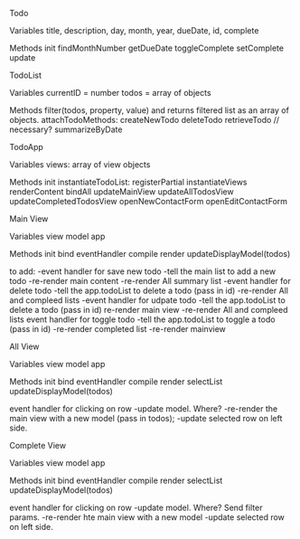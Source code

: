 Todo

Variables
title, description, day, month, year, dueDate, id, complete

Methods
init
findMonthNumber
getDueDate
toggleComplete
setComplete
update

TodoList

Variables
currentID = number
todos = array of objects

Methods
filter(todos, property, value) and returns filtered list as an array of objects.
attachTodoMethods:
createNewTodo
deleteTodo
retrieveTodo // necessary?
summarizeByDate


TodoApp

Variables
views: array of view objects

Methods
init
instantiateTodoList: 
registerPartial
instantiateViews
renderContent
bindAll
updateMainView
updateAllTodosView
updateCompletedTodosView
openNewContactForm
openEditContactForm



Main View

Variables
view model
app

Methods
init
bind
eventHandler
compile
render
updateDisplayModel(todos)

to add:
-event handler for save new todo
  -tell the main list to add a new todo
  -re-render main content
  -re-render All summary list
-event handler for delete todo
  -tell the app.todoList to delete a todo (pass in id)
  -re-render All and compleed lists
-event handler for udpate todo
  -tell the app.todoList to delete a todo (pass in id)
  re-render main view
  -re-render All and compleed lists
event handler for toggle todo
  -tell the app.todoList to toggle a todo (pass in id)
  -re-render completed list
  -re-render mainview

All View

Variables
view model
app

Methods
init
bind
eventHandler
compile
render
selectList
updateDisplayModel(todos)

event handler for clicking on row
  -update model. Where?
  -re-render the main view with a new model (pass in todos);
  -update selected row on left side.


Complete View

Variables
view model
app

Methods
init
bind
eventHandler
compile
render
selectList
updateDisplayModel(todos)

event handler for clicking on row
  -update model. Where? Send filter params.
  -re-render hte main view with a new model
  -update selected row on left side.

